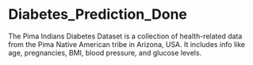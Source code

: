# Diabetes_Prediction_Done
The Pima Indians Diabetes Dataset is a collection of health-related data from the Pima Native American tribe in Arizona, USA. It includes info like age, pregnancies, BMI, blood pressure, and glucose levels.
